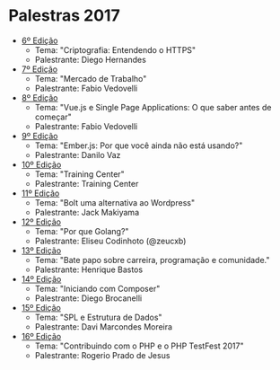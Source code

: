 # Palestras 2017

- [6º Edição](https://github.com/hackers-house-br/palestras/blob/master/palestras/2017/6_edicao.md) 
    - Tema: "Criptografia: Entendendo o HTTPS"
    - Palestrante: Diego Hernandes
- [7º Edição](https://github.com/hackers-house-br/palestras/blob/master/palestras/2017/7_edicao.md) 
    - Tema: "Mercado de Trabalho"
    - Palestrante: Fabio Vedovelli
- [8º Edição](https://github.com/hackers-house-br/palestras/blob/master/palestras/2017/8_edicao.md) 
    - Tema: "Vue.js e Single Page Applications: O que saber antes de começar"
    - Palestrante: Fabio Vedovelli
- [9º Edição](https://github.com/hackers-house-br/palestras/blob/master/palestras/2017/9_edicao.md) 
    - Tema: "Ember.js: Por que você ainda não está usando?"
    - Palestrante: Danilo Vaz
- [10º Edição](https://github.com/hackers-house-br/palestras/blob/master/palestras/2017/10_edicao.md)
    - Tema: "Training Center"
    - Palestrante: Training Center
- [11º Edição](https://github.com/hackers-house-br/palestras/blob/master/palestras/2017/11_edicao.md)
    - Tema: "Bolt uma alternativa ao Wordpress"
    - Palestrante: Jack Makiyama
- [12º Edição](https://github.com/hackers-house-br/palestras/blob/master/palestras/2017/12_edicao.md)
    - Tema: "Por que Golang?"
    - Palestrante: Eliseu Codinhoto (@zeucxb)
- [13º Edição](https://github.com/hackers-house-br/palestras/blob/master/palestras/2017/13_edicao.md)
    - Tema: "Bate papo sobre carreira, programação e comunidade."
    - Palestrante: Henrique Bastos
- [14º Edição](https://github.com/hackers-house-br/palestras/blob/master/palestras/2017/14_edicao.md)
    - Tema: "Iniciando com Composer"
    - Palestrante: Diego Brocanelli
- [15º Edição](https://github.com/hackers-house-br/palestras/blob/master/palestras/2017/15_edicao.md)
    - Tema: "SPL e Estrutura de Dados"
    - Palestrante: Davi Marcondes Moreira     
- [16º Edição](https://github.com/hackers-house-br/palestras/blob/master/palestras/2017/16_edicao.md)
    - Tema: "Contribuindo com o PHP e o PHP TestFest 2017"
    - Palestrante: Rogerio Prado de Jesus